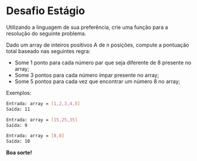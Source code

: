 # Desafio Estágio

Utilizando a linguagem de sua preferência, crie uma função para a resolução do seguinte problema.

Dado um array de inteiros positivos A de n posições, compute a pontuação total baseado nas seguintes regra:

- Some 1 ponto para cada número par que seja diferente de 8 presente no array;
- Some 3 pontos para cada número ímpar presente no array;
- Some 5 pontos para cada vez que encontrar um número 8 no array;

Exemplos:
```sh
Entrada: array = [1,2,3,4,5]
Saída: 11
```

```sh
Entrada: array = [15,25,35]
Saída: 9
```

```sh
Entrada: array = [8,8]
Saída: 10
```



**Boa sorte!**

